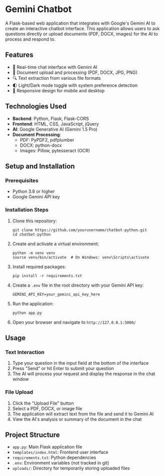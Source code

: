 # Gemini Chatbot

A Flask-based web application that integrates with Google's Gemini AI to create an interactive chatbot interface. This application allows users to ask questions directly or upload documents (PDF, DOCX, images) for the AI to process and respond to.

## Features

- 💬 Real-time chat interface with Gemini AI
- 📁 Document upload and processing (PDF, DOCX, JPG, PNG)
- 🔍 Text extraction from various file formats
- 🌓 Light/Dark mode toggle with system preference detection
- 📱 Responsive design for mobile and desktop

## Technologies Used

- **Backend**: Python, Flask, Flask-CORS
- **Frontend**: HTML, CSS, JavaScript, jQuery
- **AI**: Google Generative AI (Gemini 1.5 Pro)
- **Document Processing**:
  - PDF: PyPDF2, pdfplumber
  - DOCX: python-docx
  - Images: Pillow, pytesseract (OCR)

## Setup and Installation

### Prerequisites

- Python 3.8 or higher
- Google Gemini API key

### Installation Steps

1. Clone this repository:
   ```
   git clone https://github.com/yourusername/chatbot-python.git
   cd chatbot-python
   ```

2. Create and activate a virtual environment:
   ```
   python -m venv venv
   source venv/bin/activate  # On Windows: venv\Scripts\activate
   ```

3. Install required packages:
   ```
   pip install -r requirements.txt
   ```

4. Create a `.env` file in the root directory with your Gemini API key:
   ```
   GEMINI_API_KEY=your_gemini_api_key_here
   ```

5. Run the application:
   ```
   python app.py
   ```

6. Open your browser and navigate to `http://127.0.0.1:5000/`

## Usage

### Text Interaction

1. Type your question in the input field at the bottom of the interface
2. Press "Send" or hit Enter to submit your question
3. The AI will process your request and display the response in the chat window

### File Upload

1. Click the "Upload File" button
2. Select a PDF, DOCX, or image file
3. The application will extract text from the file and send it to Gemini AI
4. View the AI's analysis or summary of the document in the chat

## Project Structure

- `app.py`: Main Flask application file
- `templates/index.html`: Frontend user interface
- `requirements.txt`: Python dependencies
- `.env`: Environment variables (not tracked in git)
- `uploads/`: Directory for temporarily storing uploaded files
